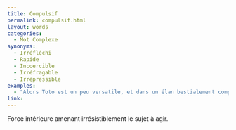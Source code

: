 ```yaml
---
title: Compulsif
permalink: compulsif.html
layout: words
categories:
  - Mot Complexe
synonyms:
  - Irréfléchi
  - Rapide
  - Incoercible
  - Irréfragable
  - Irrépressible
examples:
  - "Alors Toto est un peu versatile, et dans un élan bestialement compulsif, il simplifie ce méga-polynôme comme ça, pfuitt !"
link: 
---
```


Force intérieure amenant irrésistiblement le sujet à agir.

